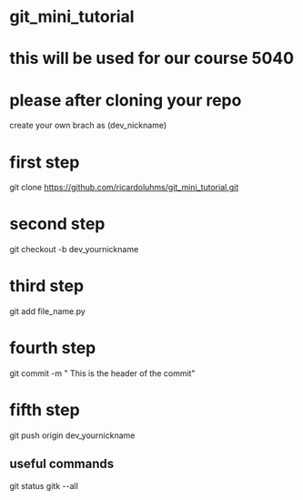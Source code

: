 # git_mini_tutorial

# this will be used for our course 5040

# please after cloning your repo
create your own brach as (dev_nickname)

# first step
git clone https://github.com/ricardoluhms/git_mini_tutorial.git
# second step
git checkout -b dev_yournickname

# third step
git add file_name.py

# fourth step
git commit -m " This is the header of the commit"

# fifth step
git push origin dev_yournickname

## useful commands

git status 
gitk --all
